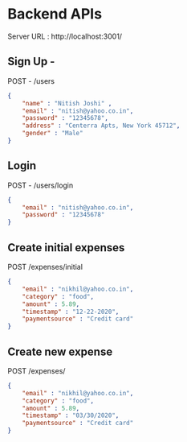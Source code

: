 # Backend APIs
Server URL : http://localhost:3001/
## Sign Up - <br>
POST -  /users <br>
```json
{
	"name" : "Nitish Joshi" , 
	"email" : "nitish@yahoo.co.in",
	"password" : "12345678",
	"address" : "Centerra Apts, New York 45712",
	"gender" : "Male"
}
```

## Login
POST -  /users/login <br>
```json
{
	"email" : "nitish@yahoo.co.in",
	"password" : "12345678"
}
```

## Create initial expenses
POST /expenses/initial <br> 
```json
{
	"email" : "nikhil@yahoo.co.in",
	"category" : "food",
	"amount" : 5.89,
	"timestamp" : "12-22-2020",
	"paymentsource" : "Credit card"	
}
```


## Create new expense
POST /expenses/ <br> 
```json
{
	"email" : "nikhil@yahoo.co.in",
	"category" : "food",
	"amount" : 5.89,
	"timestamp" : "03/30/2020",
	"paymentsource" : "Credit card"	
}
```
